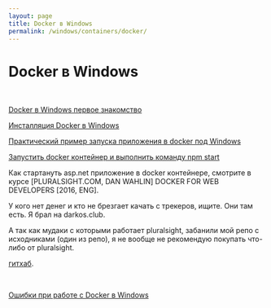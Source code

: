 ```yaml
---
layout: page
title: Docker в Windows
permalink: /windows/containers/docker/
---
```


# Docker в Windows


<br/>

[Docker в Windows первое знакомство](/windows/containers/docker/first-look/)

[Инсталляция Docker в Windows](/windows/containers/docker/installation/)

[Практический пример запуска приложения в docker под Windows](/windows/containers/docker/run-container/)

[Запустить docker контейнер и выполнить команду npm start](/windows/containers/docker/run-container-v2/)


Как стартануть asp.net приложение в docker контейнере, смотрите в курсе [PLURALSIGHT.COM, DAN WAHLIN] DOCKER FOR WEB DEVELOPERS [2016, ENG].

У кого нет денег и кто не брезгает качать с трекеров, ищите. Они там есть.
Я брал на darkos.club.

А так как мудаки с которыми работает pluralsight, забанили мой репо с исходниками (один из репо), я не вообще не рекомендую покупать что-либо от pluralsight.

 [гитхаб](https://github.com/sysadm-ru/Docker-for-Web-Developers/).


<br/>

[Ошибки при работе с Docker в Windows](/windows/containers/docker/errors/)
